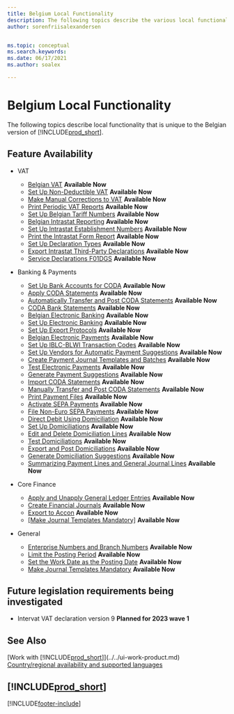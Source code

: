 ```yaml
---
title: Belgium Local Functionality
description: The following topics describe the various local functionality in the Belgian version of Business Central.
author: sorenfriisalexandersen


ms.topic: conceptual
ms.search.keywords:
ms.date: 06/17/2021
ms.author: soalex

---
```

# Belgium Local Functionality

The following topics describe local functionality that is unique to the Belgian version of [!INCLUDE[prod_short](../../includes/prod_short.md)].  

## Feature Availability

* VAT
    * [Belgian VAT](belgian-vat.md) **Available Now**
    * [Set Up Non-Deductible VAT](how-to-set-up-non-deductible-vat.md) **Available Now**
    * [Make Manual Corrections to VAT](how-to-make-manual-corrections-to-vat.md) **Available Now**
    * [Print Periodic VAT Reports](how-to-print-periodic-vat-reports.md) **Available Now**
    * [Set Up Belgian Tariff Numbers](how-to-set-up-belgian-tariff-numbers.md) **Available Now**
    * [Belgian Intrastat Reporting](belgian-intrastat-reporting.md) **Available Now**
    * [Set Up Intrastat Establishment Numbers](how-to-set-up-intrastat-establishment-numbers.md) **Available Now**    
    * [Print the Intrastat Form Report](how-to-print-the-intrastat-form-report.md) **Available Now**
    * [Set Up Declaration Types](how-to-set-up-declaration-types.md) **Available Now**
    * [Export Intrastat Third-Party Declarations](how-to-export-intrastat-third-party-declararations.md) **Available Now**
    * [Service Declarations F01DGS](../../finance-how-setup-use-service-declaration.md) **Available Now**

* Banking & Payments
    * [Set Up Bank Accounts for CODA](how-to-set-up-bank-accounts-for-coda.md) **Available Now**
    * [Apply CODA Statements](how-to-apply-coda-statements.md) **Available Now**
    * [Automatically Transfer and Post CODA Statements](how-to-automatically-transfer-and-post-coda-statements.md) **Available Now**
    * [CODA Bank Statements](coda-bank-statements.md) **Available Now**
    * [Belgian Electronic Banking](belgian-electronic-banking.md) **Available Now**
    * [Set Up Electronic Banking](how-to-set-up-electronic-banking.md) **Available Now**
    * [Set Up Export Protocols](how-to-set-up-export-protocols.md) **Available Now**
    * [Belgian Electronic Payments](belgian-electronic-payments.md) **Available Now**
    * [Set Up IBLC-BLWI Transaction Codes](how-to-set-up-iblc-blwi-transaction-codes.md) **Available Now**
    * [Set Up Vendors for Automatic Payment Suggestions](how-to-set-up-vendors-for-automatic-payment-suggestions.md) **Available Now**
    * [Create Payment Journal Templates and Batches](how-to-create-payment-journal-templates-and-batches.md) **Available Now**
    * [Test Electronic Payments](how-to-test-electronic-payments.md) **Available Now**
    * [Generate Payment Suggestions](how-to-generate-payment-suggestions.md) **Available Now**
    * [Import CODA Statements](how-to-import-coda-statements.md) **Available Now**
    * [Manually Transfer and Post CODA Statements](how-to-manually-transfer-and-post-coda-statements.md) **Available Now**
    * [Print Payment Files](how-to-print-payment-files.md) **Available Now**
    * [Activate SEPA Payments](/dynamics365/business-central/LocalFunctionality/Belgium/belgian-electronic-payments) **Available Now**
    * [File Non-Euro SEPA Payments](/dynamics365/business-central/LocalFunctionality/Belgium/belgian-electronic-payments) **Available Now**
    * [Direct Debit Using Domiciliation](direct-debit-using-domiciliation.md) **Available Now**
    * [Set Up Domiciliations](/dynamics365/business-central/LocalFunctionality/Belgium/direct-debit-using-domiciliation) **Available Now**
    * [Edit and Delete Domiciliation Lines](/dynamics365/business-central/LocalFunctionality/Belgium/direct-debit-using-domiciliation) **Available Now**
    * [Test Domiciliations](/dynamics365/business-central/LocalFunctionality/Belgium/direct-debit-using-domiciliation) **Available Now**
    * [Export and Post Domiciliations](/dynamics365/business-central/LocalFunctionality/Belgium/direct-debit-using-domiciliation) **Available Now**
    * [Generate Domiciliation Suggestions](/dynamics365/business-central/LocalFunctionality/Belgium/direct-debit-using-domiciliation) **Available Now**
    * [Summarizing Payment Lines and General Journal Lines](summarizing-payment-lines-and-general-journal-lines.md) **Available Now**
    
* Core Finance
    * [Apply and Unapply General Ledger Entries](how-to-apply-and-unapply-general-ledger-entries.md) **Available Now**
    * [Create Financial Journals](how-to-create-financial-journals.md) **Available Now**
    * [Export to Accon](how-to-export-to-accon.md) **Available Now**
    * [[Make Journal Templates Mandatory]](specify-journal-template-mandatory.md) **Available Now**

* General
    * [Enterprise Numbers and Branch Numbers](enterprise-numbers-and-branch-numbers.md) **Available Now**
    * [Limit the Posting Period](how-to-limit-the-posting-period.md) **Available Now**
    * [Set the Work Date as the Posting Date](how-to-set-the-work-date-as-the-posting-date.md) **Available Now**
    * [Make Journal Templates Mandatory](specify-journal-template-mandatory.md) **Available Now**

## Future legislation requirements being investigated

* Intervat VAT declaration version 9 **Planned for 2023 wave 1**

## See Also

[Work with [!INCLUDE[prod_short](../../includes/prod_short.md)]](../../ui-work-product.md)  
[Country/regional availability and supported languages](/dynamics365/business-central/dev-itpro/compliance/apptest-countries-and-translations)  

## [!INCLUDE[prod_short](../../includes/free_trial_md.md)]  


[!INCLUDE[footer-include](../../includes/footer-banner.md)]
